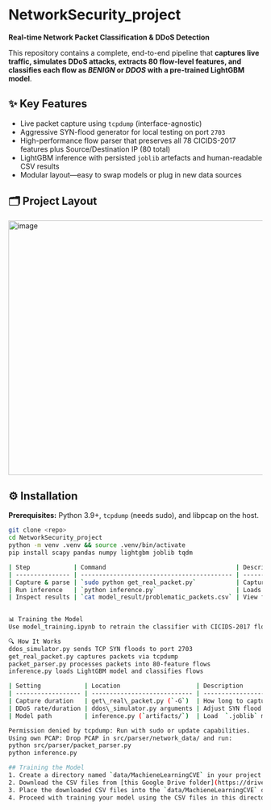 # NetworkSecurity_project  
**Real-time Network Packet Classification & DDoS Detection**

This repository contains a complete, end-to-end pipeline that **captures live traffic, simulates DDoS attacks, extracts 80 flow-level features, and classifies each flow as _BENIGN_ or _DDOS_ with a pre-trained LightGBM model**.

## ✨ Key Features
- Live packet capture using `tcpdump` (interface-agnostic)
- Aggressive SYN-flood generator for local testing on port `2703`
- High-performance flow parser that preserves all 78 CICIDS-2017 features plus Source/Destination IP (80 total)
- LightGBM inference with persisted `joblib` artefacts and human-readable CSV results
- Modular layout—easy to swap models or plug in new data sources

## 🗂️ Project Layout
<img width="505" alt="image" src="https://github.com/user-attachments/assets/666bc711-0360-4b85-9aa4-2c18e385c814" />



## ⚙️ Installation

**Prerequisites:** Python 3.9+, `tcpdump` (needs sudo), and libpcap on the host.

```bash
git clone <repo>
cd NetworkSecurity_project
python -m venv .venv && source .venv/bin/activate
pip install scapy pandas numpy lightgbm joblib tqdm

| Step            | Command                                    | Description                                                        |
| --------------- | ------------------------------------------ | ------------------------------------------------------------------ |
| Capture & parse | `sudo python get_real_packet.py`           | Captures 60s of traffic, simulates DDoS, extracts features to CSV  |
| Run inference   | `python inference.py`                      | Loads model, classifies flows, saves result and filtered anomalies |
| Inspect results | `cat model_result/problematic_packets.csv` | View flagged packets with source/destination IPs                   |
   

📊 Training the Model
Use model_training.ipynb to retrain the classifier with CICIDS-2017 flows (BENIGN + DDOS only). The same feature structure is used for training and inference.

🔍 How It Works
ddos_simulator.py sends TCP SYN floods to port 2703
get_real_packet.py captures packets via tcpdump
packet_parser.py processes packets into 80-feature flows
inference.py loads LightGBM model and classifies flows

| Setting            | Location                     | Description                     |
| ------------------ | ---------------------------- | ------------------------------- |
| Capture duration   | get\_real\_packet.py (`-G`)  | How long to capture packets     |
| DDoS rate/duration | ddos\_simulator.py arguments | Adjust SYN flood behavior       |
| Model path         | inference.py (`artifacts/`)  | Load  `.joblib` model           |

Permission denied by tcpdump: Run with sudo or update capabilities.
Using own PCAP: Drop PCAP in src/parser/network_data/ and run:
python src/parser/packet_parser.py
python inference.py

## Training the Model
1. Create a directory named `data/MachieneLearningCVE` in your project root.
2. Download the CSV files from [this Google Drive folder](https://drive.google.com/drive/folders/1CsFCWMEt4SvHE6MVDMkEJjFdQzhL01a-?usp=sharing).
3. Place the downloaded CSV files into the `data/MachieneLearningCVE` directory.
4. Proceed with training your model using the CSV files in this directory.

